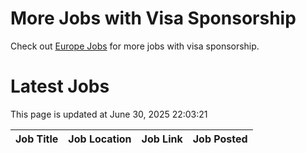 # More Jobs with Visa Sponsorship

Check out [Europe Jobs](https://github.com/sureshparimi/europejobs#latest-jobs) for more jobs with visa sponsorship.

# Latest Jobs

This page is updated at June 30, 2025 22:03:21

| Job Title | Job Location | Job Link | Job Posted |
| --- | --- | --- | --- |
